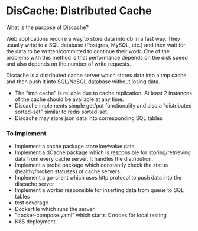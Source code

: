 # DisCache: Distributed Cache

What is the purpose of Discache?

Web applications require a way to store data into db in a fast way. They usually write to a SQL database (Postgres, MySQL, etc.) and then wait
for the data to be written/committed to continue their work. One of the problems with this method is that performance depends on the disk speed
and also depends on the number of write requests.

Discache is a distributed cache server which stores data into a tmp cache and then push it into SQL/NoSQL database without losing data.

* The "tmp cache" is reliable due to cache replication. At least 2 instances of the cache should be available at any time.
* Discache implements simple get/put functionality and also a "distributed sorted-set" similar to redis sorted-set.
* Discache may store json data into corresponding SQL tables 



### To implement

* Implement a cache package store key/value data
* Implement a dCache package which is responsible for storing/retrieving data from every cache server. It handles the distribution.
* Implement a probe package which constantly check the status (healthy/broken statuses) of cache servers. 
* Implement a go-client which uses http protocol to push data into the discache server
* Implement a worker responsible for inserting data from queue to SQL tables
* test coverage
* Dockerfile which runs the server
* "docker-compose.yaml" which starts X nodes for local testing
* K8S deployment